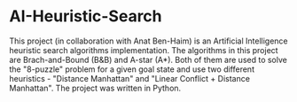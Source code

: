 # AI-Heuristic-Search
This project (in collaboration with Anat Ben-Haim) is an Artificial Intelligence heuristic search algorithms implementation.
The algorithms in this project are Brach-and-Bound (B&B) and A-star (A*).
Both of them are used to solve the "8-puzzle" problem for a given goal state and use two different heuristics - "Distance Manhattan" and
"Linear Conflict + Distance Manhattan".
The project was written in Python.
